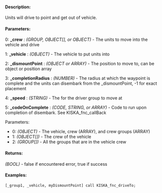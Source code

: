 #### Description:
Units will drive to point and get out of vehicle.

#### Parameters:
0: **_crew** : *(GROUP, OBJECT[], or OBJECT)* - The units to move into the vehicle and drive

1: **_vehicle** : *(OBJECT)* - The vehicle to put units into

2: **_dismountPoint** : *(OBJECT or ARRAY)* - The position to move to, can be object or position array

3: **_completionRadius** : *(NUMBER)* - The radius at which the waypoint is complete and the units can disembark from the _dismountPoint, -1 for exact placement

4: **_speed** : *(STRING)* - The for the driver group to move at

5: **_codeOnComplete** : *(CODE, STRING, or ARRAY)* - Code to run upon completion of disembark. See KISKA_fnc_callBackParameters:- 0: *(OBJECT)* - The vehicle, crew (ARRAY), and crew groups (ARRAY)- 1: *(OBJECT[])* - The crew of the vehicle- 2: *(GROUP[])* - All the groups that are in the vehicle crew

#### Returns:
*(BOOL)* - false if encountered error, true if success

#### Examples:
```sqf
[_group1, _vehicle, myDismountPoint] call KISKA_fnc_driveTo;
```

